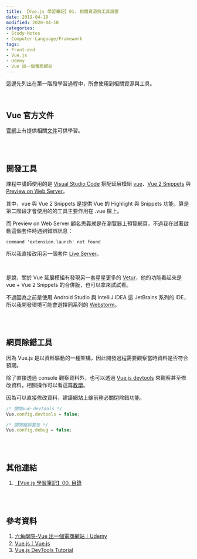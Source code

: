 ```yaml
---
title: 【Vue.js 學習筆記】01. 相關資源與工具設置
date: 2019-04-18
modified: 2020-04-18
categories:
- Study-Notes
- Computer-Language/Framework
tags:
- Front-end
- Vue.js
- Udemy 
- Vue 出一個電商網站 
--- 
```


這邊先列出在第一階段學習過程中，所會使用到相關資源與工具。

<!--more-->
<br>

## Vue 官方文件

[官網](https://vuejs.org/index.html)上有提供相關[文件](https://vuejs.org/v2/guide/)可供學習。

<br><br>

## 開發工具

課程中講師使用的是 [Visual Studio Code](https://code.visualstudio.com/) 搭配延展模組 [vue](https://marketplace.visualstudio.com/items?itemName=jcbuisson.vue)、[Vue 2 Snippets](https://marketplace.visualstudio.com/items?itemName=hollowtree.vue-snippets) 與 [Preview on Web Server](https://marketplace.visualstudio.com/items?itemName=yuichinukiyama.vscode-preview-server)。

其中，vue 與 Vue 2 Snippets 是提供 Vue 的 Highlight 與 Snippets 功能，算是第二階段才會使用的的工具主要作用在 .vue 檔上。

而 Preview on Web Server 顧名思義就是在瀏覽器上預覽網頁，不過我在試著啟動這個套件時遇到錯誤訊息：
```shell
command 'extension.launch' not found
```
所以我直接改用另一個套件 [Live Server](https://marketplace.visualstudio.com/items?itemName=ritwickdey.LiveServer)。

<br>

是說，關於 Vue 延展模組有發現另一套星星更多的 [Vetur](https://marketplace.visualstudio.com/items?itemName=octref.vetur)，他的功能看起來是 vue + Vue 2 Snippets 的合併版，也可以拿來試試看。

不過因為之前是使用 Android Studio 與 IntelliJ IDEA 這 JetBrains 系列的 IDE，所以我開發環境可能會選擇同系列的 [Webstorm](https://www.jetbrains.com/webstorm/)。


<br><br>

## 網頁除錯工具

因為 Vue.js 是以資料驅動的一種架構，因此開發過程需要觀察當時資料是否符合預期。

除了直接透過 console 觀察資料外，也可以透過 [Vue.js devtools](https://chrome.google.com/webstore/detail/vuejs-devtools/nhdogjmejiglipccpnnnanhbledajbpd) 來觀察甚至修改資料，相關操作可以看這篇[教學](https://flaviocopes.com/vue-devtools/)。

因為可以直接修改資料，建議網站上線前務必關閉除錯功能。
```javascript
/* 關閉vue-devtools */ 
Vue.config.devtools = false; 

/* 關閉錯誤警告 */
Vue.config.debug = false;
```

<br><br>

## 其他連結

1. [【Vue.js 學習筆記】00. 目錄](/Vue-Study-Notes-Contents/)

<br><br>

## 參考資料

1. [六角學院-Vue 出一個電商網站｜Udemy](https://www.udemy.com/vue-hexschool/)
2. [Vue.js｜Vue.js](https://vuejs.org/index.html)  
3. [Vue.js DevTools Tutorial](https://flaviocopes.com/vue-devtools/)